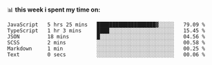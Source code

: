 📊 **this week i spent my time on:**
<!--START_SECTION:waka-->

```text
JavaScript   5 hrs 25 mins   ███████████████████▓░░░░░   79.09 %
TypeScript   1 hr 3 mins     ████░░░░░░░░░░░░░░░░░░░░░   15.45 %
JSON         18 mins         █░░░░░░░░░░░░░░░░░░░░░░░░   04.56 %
SCSS         2 mins          ░░░░░░░░░░░░░░░░░░░░░░░░░   00.58 %
Markdown     1 min           ░░░░░░░░░░░░░░░░░░░░░░░░░   00.25 %
Text         0 secs          ░░░░░░░░░░░░░░░░░░░░░░░░░   00.06 %
```

<!--END_SECTION:waka-->
